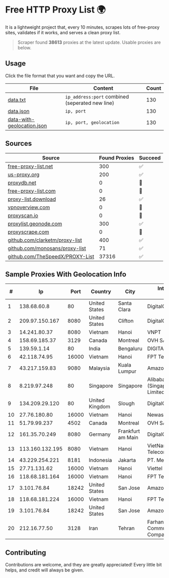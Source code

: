 
# Free HTTP Proxy List 🌍

It is a lightweight project that, every 10 minutes, scrapes lots of free-proxy sites, validates if it works, and serves a clean proxy list.


> Scraper found **38613** proxies at the latest update. Usable proxies are below.

## Usage

Click the file format that you want and copy the URL.


|File|Content|Count|
|----|-------|-----|
|[data.txt](https://raw.githubusercontent.com/themiralay/Proxy-List-World/master/data.txt)|`ip_address:port` combined (seperated new line)|130|
|[data.json](https://raw.githubusercontent.com/themiralay/Proxy-List-World/master/data.json)|`ip, port`|130|
|[data-with-geolocation.json](https://raw.githubusercontent.com/themiralay/Proxy-List-World/master/data-with-geolocation.json)|`ip, port, geolocation`|130|

## Sources

|Source|Found Proxies|Succeed|
|------|-------------|-------|
|[free-proxy-list.net](https://free-proxy-list.net)|300|✅|
|[us-proxy.org](https://www.us-proxy.org)|200|✅|
|[proxydb.net](http://proxydb.net)|0|🚫|
|[free-proxy-list.com](https://free-proxy-list.com/?page=&port=&type%5B%5D=http&type%5B%5D=https&up_time=0&search=Search)|0|🚫|
|[proxy-list.download](https://www.proxy-list.download/HTTP)|26|✅|
|[vpnoverview.com](https://vpnoverview.com/privacy/anonymous-browsing/free-proxy-servers)|0|🚫|
|[proxyscan.io](https://www.proxyscan.io)|0|🚫|
|[proxylist.geonode.com](https://proxylist.geonode.com/api/proxy-list?limit=300&page=1&sort_by=lastChecked&sort_type=desc&protocols=http,https)|300|✅|
|[proxyscrape.com](https://api.proxyscrape.com/v2/?request=displayproxies&protocol=http&timeout=10000&country=all&ssl=all&anonymity=all)|0|🚫|
|[github.com/clarketm/proxy-list](https://raw.githubusercontent.com/clarketm/proxy-list/master/proxy-list-raw.txt)|400|✅|
|[github.com/monosans/proxy-list](https://raw.githubusercontent.com/monosans/proxy-list/main/proxies/http.txt)|71|✅|
|[github.com/TheSpeedX/PROXY-List](https://raw.githubusercontent.com/TheSpeedX/PROXY-List/master/http.txt)|37316|✅|


## Sample Proxies With Geolocation Info

|#|Ip|Port|Country|City|Internet Service Provider|
|-|--|----|-------|----|-------------------------|
|1|138.68.60.8|80|United States|Santa Clara|DigitalOcean, LLC|
|2|209.97.150.167|8080|United States|Clifton|DigitalOcean, LLC|
|3|14.241.80.37|8080|Vietnam|Hanoi|VNPT|
|4|158.69.185.37|3129|Canada|Montreal|OVH SAS|
|5|139.59.1.14|80|India|Bengaluru|DIGITALOCEAN|
|6|42.118.74.95|16000|Vietnam|Hanoi|FPT Telecom Company|
|7|43.217.159.83|9080|Malaysia|Kuala Lumpur|Amazon.com, Inc.|
|8|8.219.97.248|80|Singapore|Singapore|Alibaba Cloud (Singapore) Private Limited|
|9|134.209.29.120|80|United Kingdom|Slough|DigitalOcean, LLC|
|10|27.76.180.80|16000|Vietnam|Hanoi|Newass2011xDSLHCMC|
|11|51.79.99.237|4502|Canada|Montreal|OVH SAS|
|12|161.35.70.249|8080|Germany|Frankfurt am Main|DigitalOcean, LLC|
|13|113.160.132.195|8080|Vietnam|Hanoi|VietNam Post and Telecom Corporation|
|14|43.229.254.221|8181|Indonesia|Jakarta|PT. Media Antar Nusa|
|15|27.71.131.62|16000|Vietnam|Hanoi|Viettel Group|
|16|118.68.181.164|16000|Vietnam|Hanoi|FPT Telecom Company|
|17|3.101.76.84|18242|United States|San Jose|Amazon.com, Inc.|
|18|118.68.181.224|16000|Vietnam|Hanoi|FPT Telecom Company|
|19|3.101.76.84|18242|United States|San Jose|Amazon.com, Inc.|
|20|212.16.77.50|3128|Iran|Tehran|Farhang Azma Communications Company LTD|



## Contributing

Contributions are welcome, and they are greatly appreciated! Every
little bit helps, and credit will always be given.

